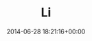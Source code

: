 ---
title:		"Li"
type:		"photos"
mediatype:		"upload"
location:		"Berlin, Germany"
date:		"2014-06-28 18:21:16+00:00"
album:		"people"
filename:		"li.md"
series:		"friends"
cl_public_id:		"people/li"
cl_version:		1497005501
format:		"tiff"
bytes:		5056044
width:		2560
height:		1440
colours:
- "#273C25"
- "#516C45"
- "#7D5748"
- "#E2D6CE"
- "#647A68"
- "#1B2D26"
- "#677A4A"
- "#815351"
- "#333F1E"
- "#647679"
- "#462D24"
- "#384640"
- "#B7C8BB"
- "#6D697C"
- "#C4C6B2"
- "#DBE3E5"
- "#C0947E"
- "#D1CDDD"
- "#8A7A77"
- "#754D68"
- "#7A6576"
- "#3B3640"
- "#8F9779"
- "#4F5475"
- "#302F43"
exposure_mode:		"Auto"
program:		"Aperture-priority AE"
aperture:		"1.4"
focal_length:		"50.0 mm"
iso:		"100"
shutter_speed:		"1/1000"
metering:		"Multi-segment"
flash:		"Off, Did not fire"
white_balance:		"Custom"
colour_temp:		"5200"
has_crop:		"false"
orientation:		"Horizontal (normal)"
camera_model:		"NIKON D800"
lens_info:		"Nikon Nikkor 50mm f/1.4"
artist: "Matt Finucane"
x_resolution:		"300"
y_resolution:		"300"
---